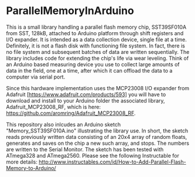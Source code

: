 # ParallelMemoryInArduino

This is a small library handling a parallel flash memory chip, SST39SF010A from SST, 128kB, attached to Arduino platform through shift registers and I/O expander. It is intended as a data collection device, single file at a time. Definitely, it is not a flash disk with functioning file system. In fact, there is no file system and subsequent batches of data are written sequentially. The library includes code for extending the chip's life via wear leveling. Think of an Arduino based measuring device you use to collect large amounts of data in the field, one at a time, after which it can offload the data to a computer via serial port.

Since this hardware implementation uses the MCP23008 I/O expander from Adafruit [https://www.adafruit.com/products/593] you  will have to download and install to your Arduino folder the associated library, Adafruit_MCP23008_RF, which is here: https://github.com/aromring/Adafruit_MCP23008_RF. 

This repository also inlcudes an Arduino sketch "Memory_SST39SF010A.ino" illustrating the library use. In short, the sketch reads previously written data consisting of an 20x4 array of random floats, generates and saves on the chip a new such array, and stops. The numbers are written to the Serial Monitor. The sketch has been tested with ATmega328 and ATmega2560. Please see the following Instructable for more details: http://www.instructables.com/id/How-to-Add-Parallel-Flash-Memory-to-Arduino/
